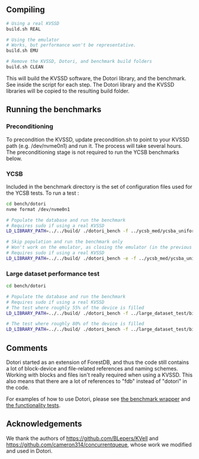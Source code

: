 ## Compiling

```bash
# Using a real KVSSD
build.sh REAL

# Using the emulator
# Works, but performance won't be representative.
build.sh EMU

# Remove the KVSSD, Dotori, and benchmark build folders
build.sh CLEAN
```

This will build the KVSSD software, the Dotori library, and the benchmark.
See inside the script for each step. The Dotori library and the KVSSD libraries
will be copied to the resulting build folder.

## Running the benchmarks

### Preconditioning

To precondition the KVSSD, update precondition.sh to point to your KVSSD path (e.g. /dev/nvme0n1) and run it.
The process will take several hours.
The preconditioning stage is not required to run the YCSB benchmarks below.

### YCSB

Included in the benchmark directory is the set of configuration files used for the YCSB tests. To run a test :

```bash
cd bench/dotori
nvme format /dev/nvme0n1

# Populate the database and run the benchmark
# Requires sudo if using a real KVSSD
LD_LIBRARY_PATH=../../build/ ./dotori_bench -f ../ycsb_med/ycsba_uniform.ini

# Skip population and run the benchmark only
# Won't work on the emulator, as closing the emulator (in the previous population run) wipes the data
# Requires sudo if using a real KVSSD
LD_LIBRARY_PATH=../../build/ ./dotori_bench -e -f ../ycsb_med/ycsba_uniform.ini
```

### Large dataset performance test

```bash
cd bench/dotori

# Populate the database and run the benchmark
# Requires sudo if using a real KVSSD
# The test where roughly 55% of the device is filled
LD_LIBRARY_PATH=../../build/ ./dotori_bench -f ../large_dataset_test/big_55.ini

# The test where roughly 80% of the device is filled
LD_LIBRARY_PATH=../../build/ ./dotori_bench -f ../large_dataset_test/big_80.ini
```

## Comments 

Dotori started as an extension of ForestDB, and thus the code still contains a lot of block-device and file-related references and naming schemes. Working with blocks and files isn't really required when using a KVSSD. This also means that there are a lot of references to "fdb" instead of "dotori" in the code.

For examples of how to use Dotori, please see [the benchmark wrapper](bench/wrappers/couch\_dotori.cc) and [the functionality tests](tests/functional/fdb\_functional\_test.cc).

## Acknowledgements

We thank the authors of https://github.com/BLepers/KVell and https://github.com/cameron314/concurrentqueue, whose work we modified and used in Dotori.

